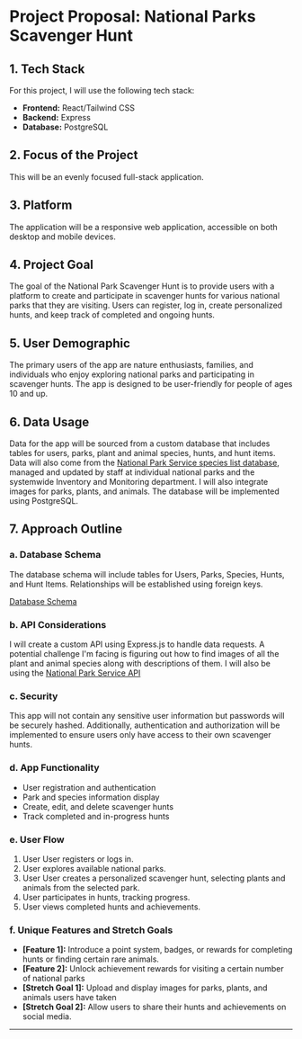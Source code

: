 # Project Proposal: National Parks Scavenger Hunt

## 1. Tech Stack

For this project, I will use the following tech stack:

- **Frontend:** React/Tailwind CSS
- **Backend:** Express
- **Database:** PostgreSQL

## 2. Focus of the Project

This will be an evenly focused full-stack application.

## 3. Platform

The application will be a responsive web application, accessible on both desktop and mobile devices.

## 4. Project Goal

The goal of the National Park Scavenger Hunt is to provide users with a platform to create and participate in scavenger hunts for various national parks that they are visiting. Users can register, log in, create personalized hunts, and keep track of completed and ongoing hunts.

## 5. User Demographic

The primary users of the app are nature enthusiasts, families, and individuals who enjoy exploring national parks and participating in scavenger hunts. The app is designed to be user-friendly for people of ages 10 and up.

## 6. Data Usage

Data for the app will be sourced from a custom database that includes tables for users, parks, plant and animal species, hunts, and hunt items. Data will also come from the [National Park Service species list database](https://irma.nps.gov/NPSpecies), managed and updated by staff at individual national parks and the systemwide Inventory and Monitoring department. I will also integrate images for parks, plants, and animals. The database will be implemented using PostgreSQL. 

## 7. Approach Outline

### a. Database Schema

The database schema will include tables for Users, Parks, Species, Hunts, and Hunt Items. Relationships will be established using foreign keys.

[Database Schema](./drawSQL-national-parks-scavenger-hunt.png)

### b. API Considerations

I will create a custom API using Express.js to handle data requests. A potential challenge I'm facing is figuring out how to find images of all the plant and animal species along with descriptions of them. I will also be using the [National Park Service API](https://www.nps.gov/subjects/developer/api-documentation.htm)

### c. Security

This app will not contain any sensitive user information but passwords will be securely hashed. Additionally, authentication and authorization will be implemented to ensure users only have access to their own scavenger hunts.

### d. App Functionality

- User registration and authentication
- Park and species information display
- Create, edit, and delete scavenger hunts
- Track completed and in-progress hunts


### e. User Flow

1. User User registers or logs in.
2. User explores available national parks.
3. User User creates a personalized scavenger hunt, selecting plants and animals from the selected park.
4. User participates in hunts, tracking progress.
5. User views completed hunts and achievements.

### f. Unique Features and Stretch Goals

- **[Feature 1]:** Introduce a point system, badges, or rewards for completing hunts or finding certain rare animals.
- **[Feature 2]:** Unlock achievement rewards for visiting a certain number of national parks
- **[Stretch Goal 1]:** Upload and display images for parks, plants, and animals users have taken
- **[Stretch Goal 2]:** Allow users to share their hunts and achievements on social media.
---


